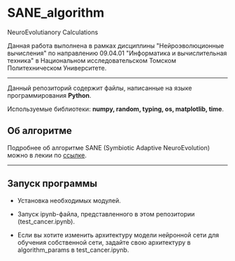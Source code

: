 # SANE_algorithm
NeuroEvolutianory Calculations

Данная работа выполнена в рамках дисциплины "Нейроэволюционные вычисления" по направлению 09.04.01 "Информатика и вычислительная техника" в Национальном исследовательском Томском Политехническом Университете.

---
Данный репозиторий содержит файлы, написанные на языке программирования **Python**.


Используемые библиотеки: **numpy, random, typing, os, matplotlib, time**.

## **Об алгоритме**

Подробнее об алгоритме SANE (Symbiotic Adaptive NeuroEvolution) можно в лекии по [ссылке](https://drive.google.com/file/d/1HXiLb1Hcccm0W0grmyUgtJjuodBXXWWK/view?usp=drive_link).

---
## **Запуск программы**

- Установка необходимых модулей.

- Запуск ipynb-файла, представленного в этом репозитории (test_cancer.ipynb).

- Если вы хотите изменить архитектуру модели нейронной сети для обучения собственной сети, задайте свою архитектуру в algorithm_params в test_cancer.ipynb.
